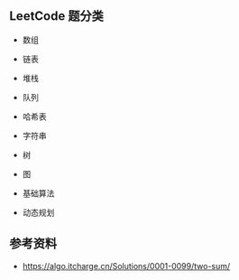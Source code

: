 ## LeetCode 题分类

- 数组
- 链表
- 堆栈
- 队列
- 哈希表
- 字符串
- 树
- 图

- 基础算法
- 动态规划

## 参考资料

- <https://algo.itcharge.cn/Solutions/0001-0099/two-sum/>